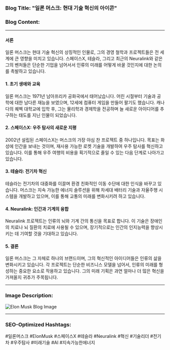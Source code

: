 ### Blog Title: "일론 머스크: 현대 기술 혁신의 아이콘"

### Blog Content:

---

#### 서론
일론 머스크는 현대 기술 혁신의 상징적인 인물로, 그의 경영 철학과 프로젝트들은 전 세계에 큰 영향을 미치고 있습니다. 스페이스X, 테슬라, 그리고 최근의 Neuralink와 같은 그의 벤처들은 단순한 기업을 넘어서서 인류의 미래를 어떻게 바꿀 것인지에 대한 논의를 촉발하고 있습니다.

#### 1. 초기 생애와 교육
일론 머스크는 1971년 남아프리카 공화국에서 태어났습니다. 어린 시절부터 기술과 공학에 대한 남다른 재능을 보였으며, 12세에 컴퓨터 게임을 만들어 팔기도 했습니다. 캐나다의 퀘벡 대학교에 입학 후, 그는 물리학과 경제학을 전공하며 늘 새로운 아이디어를 추구하는 태도를 지닌 인물이 되었습니다.

#### 2. 스페이스X: 우주 탐사의 새로운 지평
2002년 설립된 스페이스X는 머스크의 가장 야심 찬 프로젝트 중 하나입니다. 목표는 화성에 인간을 보내는 것이며, 재사용 가능한 로켓 기술을 개발하여 우주 탐사를 혁신하고 있습니다. 이를 통해 우주 여행의 비용을 획기적으로 줄일 수 있는 다음 단계로 나아가고 있습니다.

#### 3. 테슬라: 전기차 혁신
테슬라는 전기차의 대중화를 이끌며 환경 친화적인 이동 수단에 대한 인식을 바꾸고 있습니다. 머스크는 지속 가능한 에너지 솔루션을 위해 차세대 배터리 기술과 자율주행 시스템을 개발하고 있으며, 이를 통해 교통의 미래를 변화시키려 하고 있습니다.

#### 4. Neuralink: 인간과 기계의 융합
Neuralink 프로젝트는 인류의 뇌와 기계 간의 통신을 목표로 합니다. 이 기술은 장애인의 치료나 뇌 질환의 치료에 사용될 수 있으며, 장기적으로는 인간의 인지능력을 향상시키는 데 기여할 것을 기대하고 있습니다.

#### 5. 결론
일론 머스크는 그 자체로 하나의 브랜드이며, 그의 혁신적인 아이디어들은 인류의 삶을 변화시키고 있습니다. 각 프로젝트는 단순한 비즈니스 모델을 넘어서, 인류의 미래를 형성하는 중요한 요소로 작용하고 있습니다. 그의 미래 기획은 과연 얼마나 더 많은 혁신을 가져올지 귀추가 주목됩니다.

---

### Image Description: 
![Elon Musk Blog Image](https://via.placeholder.com/800x400.png?text=Elon+Musk+-+혁신의+아이콘)

---

### SEO-Optimized Hashtags:
#일론머스크 #ElonMusk #스페이스X #테슬라 #Neuralink #혁신 #기술리더 #전기차 #우주탐사 #미래기술 #AI #지속가능한에너지